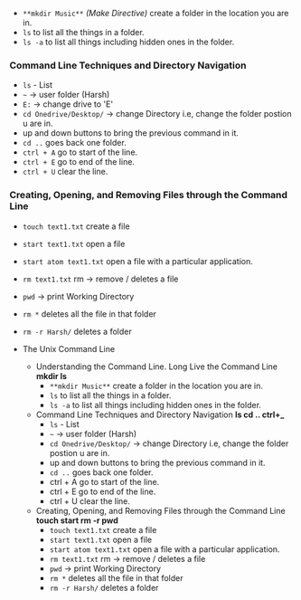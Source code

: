 - `**mkdir Music**` *(Make Directive)* create a folder in the location you are in.
- `ls` to list all the things in a folder.
- `ls -a` to list all things including hidden ones in the folder.

### Command Line Techniques and Directory Navigation
- `ls` - List
- `~` → user folder (Harsh)
- `E:` → change drive to 'E'
- `cd Onedrive/Desktop/` → change Directory i.e, change the folder postion u are in.
- up and down buttons to bring the previous command in it.
- `cd ..` goes back one folder.
- `ctrl + A` go to start of the line.
- `ctrl + E` go to end of the line.
- `ctrl + U` clear the line.

### Creating, Opening, and Removing Files through the Command Line
- `touch text1.txt` create a file
- `start text1.txt` open a file
- `start atom text1.txt` open a file with a particular application.
- `rm text1.txt` rm → remove / deletes a file
- `pwd` → print Working Directory
- `rm *` deletes all the file in that folder
- `rm -r Harsh/` deletes a folder

- The Unix Command Line
    - Understanding the Command Line. Long Live the Command Line **mkdir ls**
        - `**mkdir Music**` create a folder in the location you are in.
        - `ls` to list all the things in a folder.
        - `ls -a` to list all things including hidden ones in the folder.
    - Command Line Techniques and Directory Navigation **ls cd .. ctrl+_**
        - `ls` - List
        - `~` → user folder (Harsh)
        - `cd Onedrive/Desktop/` → change Directory i.e, change the folder postion u are in.
        - up and down buttons to bring the previous command in it.
        - `cd ..` goes back one folder.
        - ctrl + A go to start of the line.
        - ctrl + E go to end of the line.
        - ctrl + U clear the line.
    - Creating, Opening, and Removing Files through the Command Line **touch start rm -r pwd**
        - `touch text1.txt` create a file
        - `start text1.txt` open a file
        - `start atom text1.txt` open a file with a particular application.
        - `rm text1.txt` rm → remove / deletes a file
        - `pwd` → print Working Directory
        - `rm *` deletes all the file in that folder
        - `rm -r Harsh/` deletes a folder